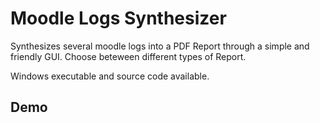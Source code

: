 # Moodle Logs Synthesizer
Synthesizes several moodle logs into a PDF Report through a simple and friendly GUI. Choose beteween different types of Report.

Windows executable and source code available.

## Demo
